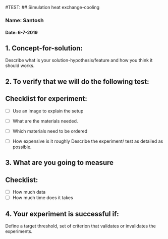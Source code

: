 #TEST: ## Simulation heat exchange-cooling
### Name: Santosh
#### Date: 6-7-2019

## 1. Concept-for-solution:
Describe what is your solution-hypothesis/feature and how you think it should works.

## 2. To verify that we will do the following test:
## Checklist for experiment:
- [ ] Use an image to explain the setup
- [ ] What are the materials needed.
- [ ] Which materials need to be ordered
- [ ] How expensive is it roughly
Describe the experiment/ test as detailed as possible.


## 3. What are you going to measure
## Checklist:
- [ ] How much data
- [ ] How much time does it takes

## 4. Your experiment is successful if:
Define a target threshold, set of criterion that validates or invalidates the experiments.
